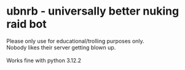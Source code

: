 # ubnrb - universally better nuking raid bot
<p>
  Please only use for educational/trolling purposes only.<br>
  Nobody likes their server getting blown up.
  <br><br>
  Works fine with python 3.12.2
</p>
